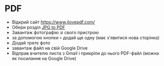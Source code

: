 # PDF

- Відкрий сайт https://www.ilovepdf.com/
- Обери розділ [JPG to PDF](https://www.ilovepdf.com/jpg_to_pdf)
- Завантаж фотографію зі свого пристрою
- за допомогою кнопки `+` додай ще одну (має з'явитися нова сторінка)
- Додай третє фото
- завантаж файл на свій Google Drive
- Відправ вчителю листа з Gmail і прикріпи до нього PDF-файл (можна як посилання на Google Drive)
